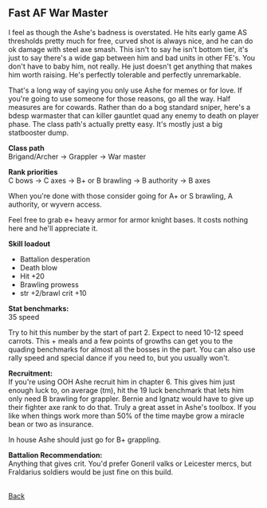 ## Fast AF War Master

I feel as though the Ashe's badness is overstated. He hits early game AS thresholds pretty much for free, curved shot is always nice, and he can do ok damage 
with steel axe smash. This isn't to say he isn't bottom tier, it's just to say there's a wide gap between him and bad units in other FE's. You don't have to baby him, 
not really. He just doesn't get anything that makes him worth raising. He's perfectly tolerable and perfectly unremarkable.

That's a long way of saying you only use Ashe for memes or for love. If you're going to use someone for those reasons, go all the way. Half measures are for cowards. 
Rather than do a bog standard sniper, here's a bdesp warmaster that can killer gauntlet quad any enemy to death on player phase. The class path's actually pretty easy.
It's mostly just a big statbooster dump.

__Class path__ <br>
Brigand/Archer -> Grappler -> War master

__Rank priorities__ <br>
C bows -> C axes -> B+ or B brawling -> B authority -> B axes

When you're done with those consider going for A+ or S brawling, A authority, or wyvern access.

Feel free to grab e+ heavy armor for armor knight bases. It costs nothing here and he'll appreciate it.

__Skill loadout__
- Battalion desperation
- Death blow
- Hit +20
- Brawling prowess
- str +2/brawl crit +10

__Stat benchmarks:__ <br>
35 speed

Try to hit this number by the start of part 2. Expect to need 10-12 speed carrots. This + meals and a few points of growths can get you to the quading benchmarks for 
almost all the bosses in the part. You can also use rally speed and special dance if you need to, but you usually won't. 

__Recruitment:__ <br>
If you're using OOH Ashe recruit him in chapter 6. This gives him just enough luck to, on average (tm), hit the 19 luck benchmark that lets him only need B brawling 
for grappler. Bernie and Ignatz would have to give up their fighter axe rank to do that. Truly a great asset in Ashe's toolbox. If you like when things work more than 
50% of the time maybe grow a miracle bean or two as insurance.

In house Ashe should just go for B+ grappling.

__Battalion Recommendation:__<br>
Anything that gives crit. You'd prefer Goneril valks or Leicester mercs, but Fraldarius soldiers would be just fine on this build.
<br><br>

[Back](https://rocdoc2.github.io/fe3h-discord-builds/Ashe.html)
